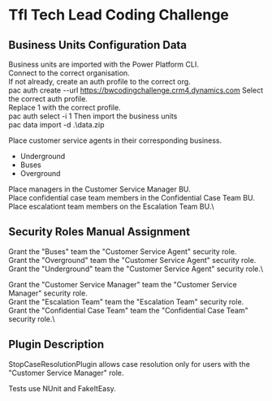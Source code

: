 # Tfl Tech Lead Coding Challenge

## Business Units Configuration Data

Business units are imported with the Power Platform CLI.  
Connect to the correct organisation.  
If not already, create an auth profile to the correct org.  
    pac auth create --url https://bwcodingchallenge.crm4.dynamics.com
Select the correct auth profile.  
Replace 1 with the correct profile.  
    pac auth select -i 1
Then import the business units  
    pac data import -d .\data.zip

Place customer service agents in their corresponding business.
 - Underground
 - Buses
 - Overground

 Place managers in the Customer Service Manager BU.\
 Place confidential case team members in the Confidential Case Team BU.\
 Place escalationt team members on the Escalation Team BU.\

## Security Roles Manual Assignment

 Grant the "Buses" team the "Customer Service Agent" security role.\
 Grant the "Overground" team the "Customer Service Agent" security role.\
 Grant the "Underground" team the "Customer Service Agent" security role.\

 Grant the "Customer Service Manager" team the "Customer Service Manager" security role.\
 Grant the "Escalation Team" team the "Escalation Team" security role.\
 Grant the "Confidential Case Team" team the "Confidential Case Team" security role.\


## Plugin Description

StopCaseResolutionPlugin allows case resolution only for users with the "Customer Service Manager" role.

Tests use NUnit and FakeItEasy.